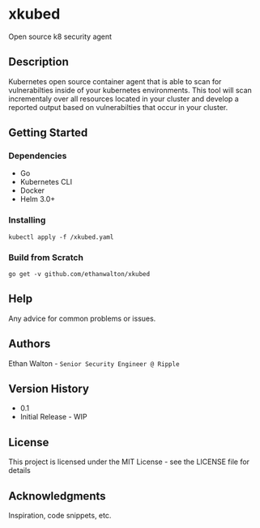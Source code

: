 # xkubed

Open source k8 security agent

## Description

Kubernetes open source container agent that is able to scan for vulnerabilties inside of your kubernetes environments. This tool will scan incrementaly over all resources located in your cluster and develop a reported output based on vulnerabilties that occur in your cluster. 

## Getting Started

### Dependencies

* Go
* Kubernetes CLI
* Docker
* Helm 3.0+

### Installing

```
kubectl apply -f /xkubed.yaml
```

### Build from Scratch 

```
go get -v github.com/ethanwalton/xkubed
```

## Help

Any advice for common problems or issues.

## Authors

Ethan Walton - `Senior Security Engineer @ Ripple`

## Version History

* 0.1
* Initial Release  - WIP

## License

This project is licensed under the MIT License - see the LICENSE file for details

## Acknowledgments

Inspiration, code snippets, etc.
